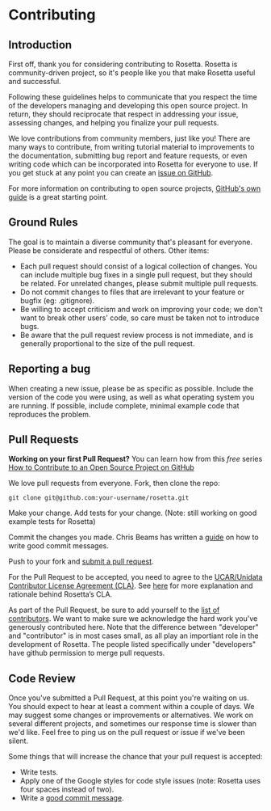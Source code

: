 # Contributing

## Introduction
First off, thank you for considering contributing to Rosetta. Rosetta is community-driven
project, so it's people like you that make Rosetta useful and successful.

Following these guidelines helps to communicate that you respect the time of the
developers managing and developing this open source project. In return, they
should reciprocate that respect in addressing your issue, assessing changes, and
helping you finalize your pull requests.

We love contributions from community members, just like you! There are many ways
to contribute, from writing tutorial material to improvements
to the documentation, submitting bug report and feature requests, or even writing
code which can be incorporated into Rosetta for everyone to use. If you get stuck at
any point you can create an [issue on GitHub](https://github.com/Unidata/rosetta/issues).

For more information on contributing to open source projects,
[GitHub's own guide](https://guides.github.com/activities/contributing-to-open-source/)
is a great starting point.

## Ground Rules
The goal is to maintain a diverse community that's pleasant for everyone. Please
be considerate and respectful of others. Other items:

* Each pull request should consist of a logical collection of changes. You can
  include multiple bug fixes in a single pull request, but they should be related.
  For unrelated changes, please submit multiple pull requests.
* Do not commit changes to files that are irrelevant to your feature or bugfix
  (eg: .gitignore).
* Be willing to accept criticism and work on improving your code; we don't want
  to break other users' code, so care must be taken not to introduce bugs.
* Be aware that the pull request review process is not immediate, and is
  generally proportional to the size of the pull request.

## Reporting a bug
When creating a new issue, please be as specific as possible. Include the version
of the code you were using, as well as what operating system you are running.
If possible, include complete, minimal example code that reproduces the problem.

## Pull Requests
**Working on your first Pull Request?** You can learn how from this *free* series [How to Contribute to an Open Source Project on GitHub](https://egghead.io/series/how-to-contribute-to-an-open-source-project-on-github)

We love pull requests from everyone. Fork, then clone the repo:

    git clone git@github.com:your-username/rosetta.git

Make your change. Add tests for your change. (Note: still working on good example tests for Rosetta)

Commit the changes you made. Chris Beams has written a [guide](http://chris.beams.io/posts/git-commit/) on how to write good commit messages.

Push to your fork and [submit a pull request][pr].

[pr]: https://github.com/Unidata/rosetta/compare/

For the Pull Request to be accepted, you need to agree to the
[UCAR/Unidata Contributor License Agreement (CLA)](https://www.clahub.com/agreements/Unidata/rosetta).
See [here](https://github.com/Unidata/rosetta/blob/master/CLA.md) for more
explanation and rationale behind Rosetta’s CLA.

As part of the Pull Request, be sure to add yourself to the
[list of contributors](https://github.com/Unidata/rosetta/blob/master/CONTRIBUTORS.md).
We want to make sure we acknowledge the hard work you've generously contributed
here. Note that the difference between "developer" and "contributor" is in most cases
small, as all play an importiant role in the development of Rosetta. The people listed 
specifically under "developers" have github permission to merge pull requests.

## Code Review
Once you've submitted a Pull Request, at this point you're waiting on us. You
should expect to hear at least a comment within a couple of days. We may suggest 
some changes or improvements or alternatives. We work on several different 
projects, and sometimes our response time is slower than we'd like. Feel free to 
ping us on the pull request or issue if we've been silent.

Some things that will increase the chance that your pull request is accepted:

* Write tests.
* Apply one of the Google styles for code style issues (note: Rosetta uses four spaces instead of two). 
* Write a [good commit message](http://tbaggery.com/2008/04/19/a-note-about-git-commit-messages.html).
